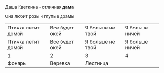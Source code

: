 
<!DOCTYPE html>
<html>
  <head>
    <meta charset="utf-8">
  </head>
  <body>
    <p>Даша Кветкина - отличная <strong>дама</strong></p> 
    <p>Она любит розы и глупые драмы</p>
    <table>
    <tr>
      <td>Птичка летит домой</td>
      <td>Все будет окей</td>
      <td>Я больше не твой</td>
       <td>Я больше ничей</td>
      </tr>
      <tr>
        <td>Птичка летит домой</td>
        <td>Все будет окей</td>
        <td>Я больше не твой</td>
        <td>Я больше ничей</td>
      </tr>
      <tr>
        <td>1</td>
        <td>2</td>
        <td>3</td>
        <td>4</td>
      </tr>
      <tr>
        <td>Фонарь</td>
        <td>Веревка</td>
        <td>Лестница</td>
    </table>
  </body>
</html>

